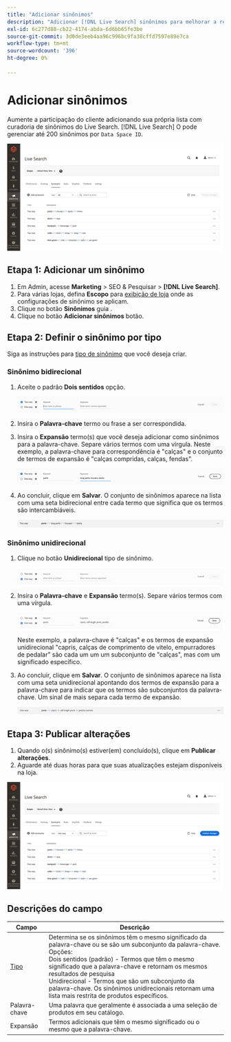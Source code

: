 ```yaml
---
title: "Adicionar sinônimos"
description: "Adicionar [!DNL Live Search] sinônimos para melhorar a resposta às solicitações de pesquisa."
exl-id: 6c277d88-cb22-4174-abda-6d6bb65fe3be
source-git-commit: 3d0de3eeb4aa96c996bc9fa38cffd7597e89e7ca
workflow-type: tm+mt
source-wordcount: '396'
ht-degree: 0%

---
```


# Adicionar sinônimos

Aumente a participação do cliente adicionando sua própria lista com curadoria de sinônimos do Live Search. [!DNL Live Search] O pode gerenciar até 200 sinônimos por `Data Space ID`.

![[!DNL Live Search] sinônimos](assets/synonym-workspace.png)

## Etapa 1: Adicionar um sinônimo

1. Em Admin, acesse **Marketing** > SEO &amp; Pesquisar > **[!DNL Live Search]**.
1. Para várias lojas, defina **Escopo** para [exibição de loja](https://experienceleague.adobe.com/docs/commerce-admin/start/setup/websites-stores-views.html#scope-settings) onde as configurações de sinônimo se aplicam.
1. Clique no botão **Sinônimos** guia .
1. Clique no botão **Adicionar sinônimos** botão.

## Etapa 2: Definir o sinônimo por tipo

Siga as instruções para [tipo de sinônimo](synonyms-type.md) que você deseja criar.

### Sinônimo bidirecional

1. Aceite o padrão **Dois sentidos** opção.

   ![Adicionar sinônimo bidirecional](assets/synonym-add-two-way.png)


1. Insira o **Palavra-chave** termo ou frase a ser correspondida.
1. Insira o **Expansão** termo(s) que você deseja adicionar como sinônimos para a palavra-chave. Separe vários termos com uma vírgula.
Neste exemplo, a palavra-chave para correspondência é &quot;calças&quot; e o conjunto de termos de expansão é &quot;calças compridas, calças, fendas&quot;.

   ![Exemplo de sinônimo bidirecional](assets/synonym-add-two-way-example.png)

1. Ao concluir, clique em **Salvar**.
O conjunto de sinônimos aparece na lista com uma seta bidirecional entre cada termo que significa que os termos são intercambiáveis.

   ![Sinônimo bidirecional](assets/synonym-two-way.png)

### Sinônimo unidirecional

1. Clique no botão **Unidirecional** tipo de sinônimo.

   ![Adicionar sinônimo unidirecional](assets/synonym-add-one-way.png)

1. Insira o **Palavra-chave** e **Expansão** termo(s). Separe vários termos com uma vírgula.

   ![Exemplo de sinônimo unidirecional](assets/synonym-add-one-way-example.png)

   Neste exemplo, a palavra-chave é &quot;calças&quot; e os termos de expansão unidirecional &quot;capris, calças de comprimento de vitelo, empurradores de pedalar&quot; são cada um um um subconjunto de &quot;calças&quot;, mas com um significado específico.

1. Ao concluir, clique em **Salvar**.
O conjunto de sinônimos aparece na lista com uma seta unidirecional apontando dos termos de expansão para a palavra-chave para indicar que os termos são subconjuntos da palavra-chave. Um sinal de mais separa cada termo de expansão.

   ![Sinônimo unidirecional](assets/synonym-one-way.png)

## Etapa 3: Publicar alterações

1. Quando o(s) sinônimo(s) estiver(em) concluído(s), clique em **Publicar alterações**.
1. Aguarde até duas horas para que suas atualizações estejam disponíveis na loja.

![Publicar alterações](assets/synonym-publish.png)

## Descrições do campo

| Campo | Descrição |
|--- |--- |
| [Tipo](synonyms.md) | Determina se os sinônimos têm o mesmo significado da palavra-chave ou se são um subconjunto da palavra-chave. Opções:<br />Dois sentidos (padrão) - Termos que têm o mesmo significado que a palavra-chave e retornam os mesmos resultados de pesquisa<br />Unidirecional - Termos que são um subconjunto da palavra-chave. Os sinônimos unidirecionais retornam uma lista mais restrita de produtos específicos. |
| Palavra-chave | Uma palavra que geralmente é associada a uma seleção de produtos em seu catálogo. |
| Expansão | Termos adicionais que têm o mesmo significado ou o mesmo que a palavra-chave. |
